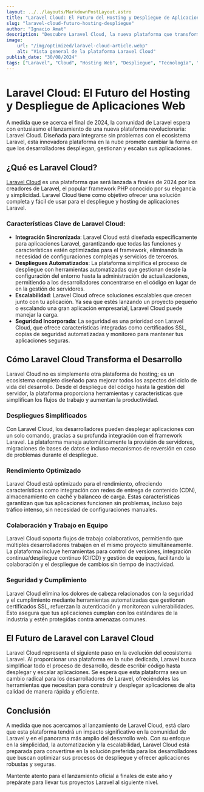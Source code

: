 ```yaml
---
layout: ../../layouts/MarkdownPostLayout.astro
title: "Laravel Cloud: El Futuro del Hosting y Despliegue de Aplicaciones Web"
slug: "laravel-cloud-futuro-hosting-despliegue"
author: "Ignacio Amat"
description: "Descubre Laravel Cloud, la nueva plataforma que transformará el hosting y despliegue de aplicaciones web con integración fluida, automatización y escalabilidad, especialmente diseñada para el ecosistema Laravel."
image:
    url: "/img/optimized/laravel-cloud-article.webp"
    alt: "Vista general de la plataforma Laravel Cloud"
publish_date: "30/08/2024"
tags: ["Laravel", "Cloud", "Hosting Web", "Despliegue", "Tecnología", "Innovación"]
---
```


# Laravel Cloud: El Futuro del Hosting y Despliegue de Aplicaciones Web

A medida que se acerca el final de 2024, la comunidad de Laravel espera con entusiasmo el lanzamiento de una nueva plataforma revolucionaria: Laravel Cloud. Diseñada para integrarse sin problemas con el ecosistema Laravel, esta innovadora plataforma en la nube promete cambiar la forma en que los desarrolladores despliegan, gestionan y escalan sus aplicaciones.

## ¿Qué es Laravel Cloud?

[Laravel Cloud](https://cloud.laravel.com/) es una plataforma que será lanzada a finales de 2024 por los creadores de Laravel, el popular framework PHP conocido por su elegancia y simplicidad. Laravel Cloud tiene como objetivo ofrecer una solución completa y fácil de usar para el despliegue y hosting de aplicaciones Laravel.

### Características Clave de Laravel Cloud:
- **Integración Sincronizada**: Laravel Cloud está diseñada específicamente para aplicaciones Laravel, garantizando que todas las funciones y características estén optimizadas para el framework, eliminando la necesidad de configuraciones complejas y servicios de terceros.
- **Despliegues Automatizados**: La plataforma simplifica el proceso de despliegue con herramientas automatizadas que gestionan desde la configuración del entorno hasta la administración de actualizaciones, permitiendo a los desarrolladores concentrarse en el código en lugar de en la gestión de servidores.
- **Escalabilidad**: Laravel Cloud ofrece soluciones escalables que crecen junto con tu aplicación. Ya sea que estés lanzando un proyecto pequeño o escalando una gran aplicación empresarial, Laravel Cloud puede manejar la carga.
- **Seguridad Incorporada**: La seguridad es una prioridad con Laravel Cloud, que ofrece características integradas como certificados SSL, copias de seguridad automatizadas y monitoreo para mantener tus aplicaciones seguras.

## Cómo Laravel Cloud Transforma el Desarrollo

Laravel Cloud no es simplemente otra plataforma de hosting; es un ecosistema completo diseñado para mejorar todos los aspectos del ciclo de vida del desarrollo. Desde el despliegue del código hasta la gestión del servidor, la plataforma proporciona herramientas y características que simplifican los flujos de trabajo y aumentan la productividad.

### Despliegues Simplificados

Con Laravel Cloud, los desarrolladores pueden desplegar aplicaciones con un solo comando, gracias a su profunda integración con el framework Laravel. La plataforma maneja automáticamente la provisión de servidores, migraciones de bases de datos e incluso mecanismos de reversión en caso de problemas durante el despliegue.

### Rendimiento Optimizado

Laravel Cloud está optimizado para el rendimiento, ofreciendo características como integración con redes de entrega de contenido (CDN), almacenamiento en caché y balanceo de carga. Estas características garantizan que tus aplicaciones funcionen sin problemas, incluso bajo tráfico intenso, sin necesidad de configuraciones manuales.

### Colaboración y Trabajo en Equipo

Laravel Cloud soporta flujos de trabajo colaborativos, permitiendo que múltiples desarrolladores trabajen en el mismo proyecto simultáneamente. La plataforma incluye herramientas para control de versiones, integración continua/despliegue continuo (CI/CD) y gestión de equipos, facilitando la colaboración y el despliegue de cambios sin tiempo de inactividad.

### Seguridad y Cumplimiento

Laravel Cloud elimina los dolores de cabeza relacionados con la seguridad y el cumplimiento mediante herramientas automatizadas que gestionan certificados SSL, refuerzan la autenticación y monitorean vulnerabilidades. Esto asegura que tus aplicaciones cumplan con los estándares de la industria y estén protegidas contra amenazas comunes.

## El Futuro de Laravel con Laravel Cloud

Laravel Cloud representa el siguiente paso en la evolución del ecosistema Laravel. Al proporcionar una plataforma en la nube dedicada, Laravel busca simplificar todo el proceso de desarrollo, desde escribir código hasta desplegar y escalar aplicaciones. Se espera que esta plataforma sea un cambio radical para los desarrolladores de Laravel, ofreciéndoles las herramientas que necesitan para construir y desplegar aplicaciones de alta calidad de manera rápida y eficiente.

## Conclusión

A medida que nos acercamos al lanzamiento de Laravel Cloud, está claro que esta plataforma tendrá un impacto significativo en la comunidad de Laravel y en el panorama más amplio del desarrollo web. Con su enfoque en la simplicidad, la automatización y la escalabilidad, Laravel Cloud está preparada para convertirse en la solución preferida para los desarrolladores que buscan optimizar sus procesos de despliegue y ofrecer aplicaciones robustas y seguras.

Mantente atento para el lanzamiento oficial a finales de este año y prepárate para llevar tus proyectos Laravel al siguiente nivel.

